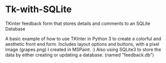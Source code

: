 # Tk-with-SQLite
TKinter feedback form that stores details and comments to an SQLite Database

A basic example of how to use TKInter in Python 3 to create a colorful and aesthetic front end form. 
Includes layout options and buttons, with a pixel image (grapes.png) I created in MSPaint. :)
Also using SQLite3 to store the data by either creating or updating a database. (named "feedback.db")
